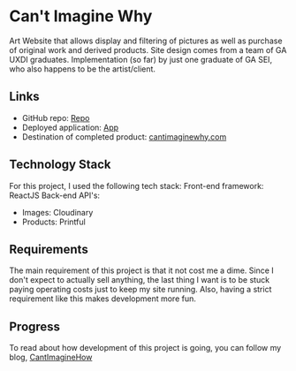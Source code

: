 

# Can't Imagine Why
Art Website that allows display and filtering of pictures as well as purchase of original work and derived products.
Site design comes from a team of GA UXDI graduates. Implementation (so far) by just one graduate of GA SEI, who also happens to be the artist/client.

## Links
* GitHub repo: [Repo](https://github.com/acharliekelly/cantimaginewhy)
* Deployed application: [App](https://acharliekelly.github.io/cantimaginewhy)
* Destination of completed product: [cantimaginewhy.com](http://cantimaginewhy.com)

## Technology Stack

For this project, I used the following tech stack:
Front-end framework: ReactJS
Back-end API's: 
* Images: Cloudinary
* Products: Printful

## Requirements

The main requirement of this project is that it not cost me a dime. Since I don't expect to actually sell anything, the last thing I want is to be stuck paying operating costs just to keep my site running. Also, having a strict requirement like this makes development more fun.

## Progress

To read about how development of this project is going, you can follow my blog, [CantImagineHow](https://cantimaginehow.blogspot.com)


